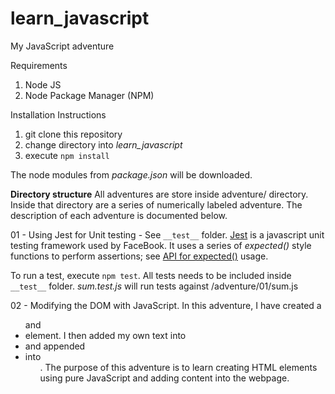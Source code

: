# learn_javascript
My JavaScript adventure

Requirements
1. Node JS
2. Node Package Manager (NPM)

Installation Instructions
1. git clone this repository
2. change directory into *learn_javascript*
3. execute `npm install`

The node modules from *package.json* will be downloaded.

__Directory structure__
All adventures are store inside adventure/ directory. Inside that directory are a series of numerically labeled adventure. The description of each adventure is documented below.

01 - Using Jest for Unit testing - See `__test__` folder. [Jest](http://facebook.github.io/jest/) is a javascript unit testing framework used by FaceBook. It uses a series of *expected()* style functions to perform assertions; see [API for expected()](http://facebook.github.io/jest/docs/en/expect.html) usage.

To run a test, execute `npm test`. All tests needs to be included inside `__test__` folder. *sum.test.js* will run tests against /adventure/01/sum.js

02 - Modifying the DOM with JavaScript. In this adventure, I have created a <ul> and <li> element. I then added my own text into <li> and appended <li> into <ul>. The purpose of this adventure is to learn creating HTML elements using pure JavaScript and adding content into the webpage.
